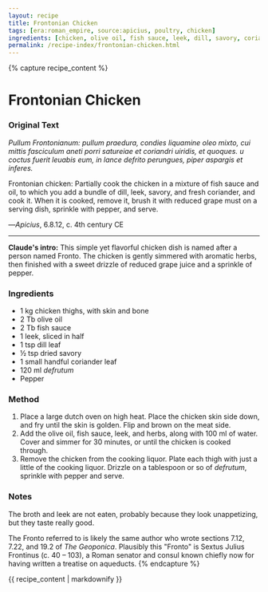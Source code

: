 ```yaml
---
layout: recipe
title: Frontonian Chicken
tags: [era:roman_empire, source:apicius, poultry, chicken]
ingredients: [chicken, olive oil, fish sauce, leek, dill, savory, coriander, defrutum, pepper]
permalink: /recipe-index/frontonian-chicken.html
---
```


{% capture recipe_content %}
# Frontonian Chicken

### Original Text
*Pullum Frontonianum: pullum praedura, condies liquamine oleo mixto, cui mittis fasciculum aneti porri satureiae et coriandri uiridis, et quoques. u coctus fuerit leuabis eum, in lance defrito perungues, piper aspargis et inferes.*

Frontonian chicken: Partially cook the chicken in a mixture of fish sauce and oil, to which you add a bundle of dill, leek, savory, and fresh coriander, and cook it. When it is cooked, remove it, brush it with reduced grape must on a serving dish, sprinkle with pepper, and serve.

—*Apicius*, 6.8.12, c. 4th century CE

___

**Claude's intro:** This simple yet flavorful chicken dish is named after a person named Fronto. The chicken is gently simmered with aromatic herbs, then finished with a sweet drizzle of reduced grape juice and a sprinkle of pepper.

### Ingredients
- 1 kg chicken thighs, with skin and bone
- 2 Tb olive oil
- 2 Tb fish sauce
- 1 leek, sliced in half
- 1 tsp dill leaf
- ½ tsp dried savory
- 1 small handful coriander leaf
- 120 ml *defrutum*
- Pepper

### Method
1. Place a large dutch oven on high heat. Place the chicken skin side down, and fry until the skin is golden. Flip and brown on the meat side.
2. Add the olive oil, fish sauce, leek, and herbs, along with 100 ml of water. Cover and simmer for 30 minutes, or until the chicken is cooked through.
3. Remove the chicken from the cooking liquor. Plate each thigh with just a little of the cooking liquor. Drizzle on a tablespoon or so of *defrutum*, sprinkle with pepper and serve.

### Notes
The broth and leek are not eaten, probably because they look unappetizing, but they taste really good.

The Fronto referred to is likely the same author who wrote sections 7.12, 7.22, and 19.2 of *The Geoponica*. Plausibly this "Fronto" is Sextus Julius Frontinus (c. 40 – 103), a Roman senator and consul known chiefly now for having written a treatise on aqueducts.
{% endcapture %}

{{ recipe_content | markdownify }}